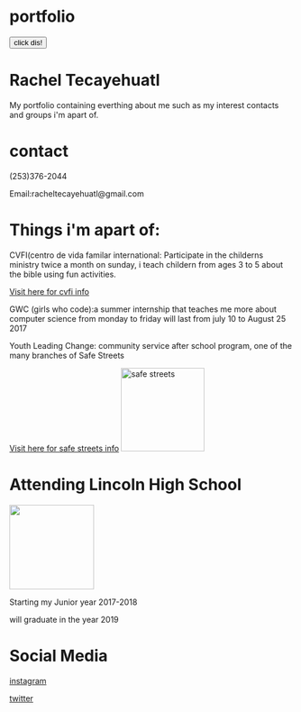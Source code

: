 # portfolio
<!DOCTYPE html>
<html>
<head>
<title>Page Title</title>
</head>
<body>
<button onclick="myFunction()">click dis!</button>

<script>
function myFunction() {
    alert("Hello welcome to my page!");}
    </script>
    
    
<h1>Rachel Tecayehuatl </h1>
<p>My portfolio containing everthing about me such as my interest contacts and groups i'm apart of.</p>

<h1>contact </h1>
<p>(253)376-2044 </p>
<p> Email:racheltecayehuatl@gmail.com
</p>
<h1> Things i'm apart of:</h1>
<p> CVFI(centro de vida familar international: Participate in the childerns ministry twice a month on sunday, i teach childern from ages 3 to 5 about the bible using fun activities.  </p><a href="http://www.centrodevidatacoma.com/">Visit here for cvfi info</a>
<p> GWC (girls who code):a summer internship that teaches me more about computer science from monday to friday will last from july 10 to August 25 2017
</p> 
<p>Youth Leading Change: community service after school program, one of the many branches of Safe Streets </p><a href="http://safest.org/">Visit here for safe streets info</a>
<img src="https://www.zumar.com/application/files/4714/4442/3259/safestreetslogo-tag.jpg" alt="safe streets" style="width:148px;height:148px;">

<h1> Attending Lincoln High School </h1> <img src="https://www.tacomaschools.org/schools/innovative/Lincoln_innovative/lincoln_01.JPG" atl="lincoln" style="width:150px;height:150px;">
<p> Starting my Junior year 2017-2018 </p>
<p>will graduate in the year 2019 </p>

<h1> Social Media</h1>
<p> <a href="https://www.instagram.com/ratdeady/">instagram </a> </p>
  
<p> <a href="https://www.twitter.com/yophangurl"> twitter </a> </p>
